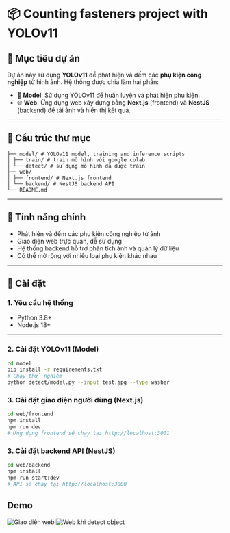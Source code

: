 # 📦 Counting fasteners project with YOLOv11

## 🧠 Mục tiêu dự án

Dự án này sử dụng **YOLOv11** để phát hiện và đếm các **phụ kiện công nghiệp** từ hình ảnh. Hệ thống được chia làm hai phần:

- 🧠 **Model**: Sử dụng YOLOv11 để huấn luyện và phát hiện phụ kiện.
- 🌐 **Web**: Ứng dụng web xây dựng bằng **Next.js** (frontend) và **NestJS** (backend) để tải ảnh và hiển thị kết quả.

---

## 📁 Cấu trúc thư mục

```
├── model/ # YOLOv11 model, training and inference scripts
│ ├── train/ # train mô hình với google colab
│ └── detect/ # sử dụng mô hình đã được train
├── web/
│ ├── frontend/ # Next.js frontend
│ └── backend/ # NestJS backend API
└── README.md
```

---

## 🚀 Tính năng chính

- Phát hiện và đếm các phụ kiện công nghiệp từ ảnh
- Giao diện web trực quan, dễ sử dụng
- Hệ thống backend hỗ trợ phân tích ảnh và quản lý dữ liệu
- Có thể mở rộng với nhiều loại phụ kiện khác nhau

---

## 🔧 Cài đặt

### 1. Yêu cầu hệ thống

- Python 3.8+
- Node.js 18+

---

### 2. Cài đặt YOLOv11 (Model)

```bash
cd model
pip install -r requirements.txt
# Chạy thử nghiệm
python detect/model.py --input test.jpg --type washer
```
### 3. Cài đặt giao diện người dùng (Next.js)

```bash
cd web/frontend
npm install
npm run dev
# Ứng dụng frontend sẽ chạy tại http://localhost:3001
```
### 3.  Cài đặt backend API (NestJS)

```bash
cd web/backend
npm install
npm run start:dev
# API sẽ chạy tại http://localhost:3000
```
## Demo

![Giao diện web](https://github.com/user-attachments/assets/b09d710a-592b-4fbf-a917-5e21b96efb83)
![Web khi detect object](https://github.com/user-attachments/assets/59787d8d-23fb-4cf0-950f-0c8d4cf0e9c7)



